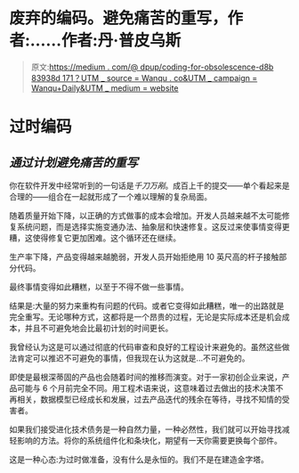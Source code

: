 # 废弃的编码。避免痛苦的重写，作者:……作者:丹·普皮乌斯

> 原文:[https://medium . com/@ dpup/coding-for-obsolescence-d8b 83938d 171？UTM _ source = Wanqu . co&UTM _ campaign = Wanqu+Daily&UTM _ medium = website](https://medium.com/@dpup/coding-for-obsolescence-d8b83938d171?utm_source=wanqu.co&utm_campaign=Wanqu+Daily&utm_medium=website)

# 过时编码

## ***通过计划避免痛苦的重写***

你在软件开发中经常听到的一句话是*千刀万剐*。成百上千的提交——单个看起来是合理的——组合在一起就形成了一个难以理解的复杂局面。

随着质量开始下降，以正确的方式做事的成本会增加。开发人员越来越不太可能修复系统问题，而是选择实施变通办法、抽象层和快速修复。这反过来使事情变得更糟，这使得修复它更加困难。这个循环还在继续。

生产率下降，产品变得越来越脆弱，开发人员开始拒绝用 10 英尺高的杆子接触部分代码。

最终事情变得如此糟糕，以至于不得不做一些事情。

结果是:大量的努力来重构有问题的代码。或者它变得如此糟糕，唯一的出路就是完全重写。无论哪种方式，这都将是一个昂贵的过程，无论是实际成本还是机会成本，并且不可避免地会比最初计划的时间更长。

我曾经认为这是可以通过彻底的代码审查和良好的工程设计来避免的。虽然这些做法肯定可以推迟不可避免的事情，但我现在认为这就是…不可避免的。

即使是最根深蒂固的产品也会随着时间的推移而演变。对于一家初创企业来说，产品可能与 6 个月前完全不同。用工程术语来说，这意味着过去做出的技术决策不再相关，数据模型已经成长和发展，过去产品迭代的残余在等待，寻找不知情的受害者。

如果我们接受进化技术债务是一种自然力量，一种必然性，我们就可以开始寻找减轻影响的方法。将你的系统组件化和条块化，期望有一天你需要更换每个部件。

这是一种心态:为过时做准备，没有什么是永恒的。我们不是在建造金字塔。